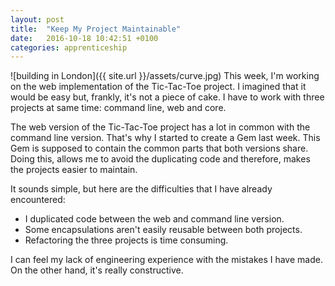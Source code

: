 ```yaml
---
layout: post
title:  "Keep My Project Maintainable"
date:   2016-10-18 10:42:51 +0100
categories: apprenticeship
---
```

![building in London]({{ site.url }}/assets/curve.jpg)
This week, I'm working on the web implementation of the Tic-Tac-Toe project.
I imagined that it would be easy but, frankly, it's not a piece of cake. I
have to work with three projects at same time: command line, web and core.

The web version of the Tic-Tac-Toe project has a lot in common with the command
line version. That's why I started to create a Gem last week.
This Gem is supposed to contain the common parts that both versions share.
Doing this, allows me to avoid the duplicating code and therefore, makes
the projects easier to maintain.

It sounds simple, but here are the difficulties that I have already encountered:

- I duplicated code between the web and command line version.
- Some encapsulations aren't easily reusable between both projects.
- Refactoring the three projects is time consuming.

I can feel my lack of engineering experience with the mistakes I have made.
On the other hand, it's really constructive.
